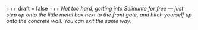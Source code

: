 
+++
draft = false
+++
_Not too hard, getting into Selinunte for free &mdash; just step up onto the little metal box next to the front gate, and hitch yourself up onto the concrete wall. You can exit the same way._
